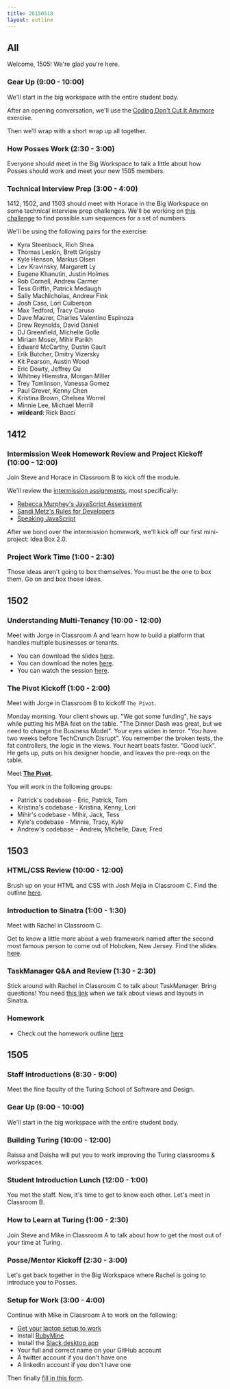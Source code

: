 ```yaml
---
title: 20150518
layout: outline
---
```


## All

Welcome, 1505! We're glad you're here.

### Gear Up (9:00 - 10:00)

We'll start in the big workspace with the entire student body.

After an opening conversation, we'll use the [Coding Don't Cut It Anymore](https://github.com/turingschool/gear-up/blob/master/coding_dont_cut_it_anymore.markdown) exercise.

Then we'll wrap with a short wrap up all together.

### How Posses Work (2:30 - 3:00)

Everyone should meet in the Big Workspace to talk a little about how Posses should work and meet your new 1505 members.

### Technical Interview Prep (3:00 - 4:00)

1412, 1502, and 1503 should meet with Horace in the Big Workspace on some technical interview prep challenges. We'll be working on [this challenge](https://github.com/turingschool/technical_puzzles/blob/master/possible_sum_sequences.markdown) to find possible sum sequences for a set of numbers.

We'll be using the following pairs for the exercise:

* Kyra Steenbock, Rich Shea
* Thomas Leskin, Brett Grigsby
* Kyle Henson, Markus Olsen
* Lev Kravinsky, Margarett Ly
* Eugene Khanutin, Justin Holmes
* Rob Cornell, Andrew Carmer
* Tess Griffin, Patrick Medaugh
* Sally MacNicholas, Andrew Fink
* Josh Cass, Lori Culberson
* Max Tedford, Tracy Caruso
* Dave Maurer, Charles Valentino Espinoza
* Drew Reynolds, David Daniel
* DJ Greenfield, Michelle Golle
* Miriam Moser, Mihir Parikh
* Edward McCarthy, Dustin Gault
* Erik Butcher, Dmitry Vizersky
* Kit Pearson, Austin Wood
* Eric Dowty, Jeffrey Gu
* Whitney Hiemstra, Morgan Miller
* Trey Tomlinson, Vanessa Gomez
* Paul Grever, Kenny Chen
* Kristina Brown, Chelsea Worrel
* Minnie Lee, Michael Merrill
* __wildcard__: Rick Bacci

## 1412

### Intermission Week Homework Review and Project Kickoff (10:00 - 12:00)

Join Steve and Horace in Classroom B to kick off the module.

We'll review the [intermission assignments](https://github.com/turingschool/intermission-assignments/blob/master/prep-for-module-4.markdown), most specifically:

* [Rebecca Murphey's JavaScript Assessment](https://github.com/rmurphey/js-assessment)
* [Sandi Metz's Rules for Developers](http://robots.thoughtbot.com/sandi-metz-rules-for-developers)
* [Speaking JavaScript](http://speakingjs.com/es5/)

After we bond over the intermission homework, we'll kick off our first mini-project: Idea Box 2.0.

### Project Work Time (1:00 - 2:30)

Those ideas aren't going to box themselves. You must be the one to box them. Go on and box those ideas.

## 1502

### Understanding Multi-Tenancy (10:00 - 12:00)

Meet with Jorge in Classroom A and learn how to build a platform that handles multiple businesses or tenants.

* You can download the slides [here](https://www.dropbox.com/s/7so7sacihvoelfs/Turing%20-%20Understanding%20Multitenancy.key?dl=0).
* You can download the notes [here](https://www.dropbox.com/s/kpm2ddj6k08hzrk/Turing%20-%20Understanding%20Multitenancy%20%28Notes%29.pages?dl=0).
* You can watch the session [here](https://vimeo.com/128198524).

### The Pivot Kickoff (1:00 - 2:00)

Meet with Jorge in Classroom B to kickoff `The Pivot`.

Monday morning. Your client shows up. "We got some funding", he says while putting his MBA feet on the table. "The Dinner Dash was great, but we need to change the Business Model". Your eyes widen in terror. "You have two weeks before TechCrunch Disrupt". You remember the broken tests, the fat controllers, the logic in the views. Your heart beats faster. "Good luck". He gets up, puts on his designer hoodie, and leaves the pre-reqs on the table.

Meet [**The Pivot**](https://github.com/turingschool/lesson_plans/blob/master/ruby_03-professional_rails_applications/the_pivot.markdown).

You will work in the following groups:

* Patrick's codebase - Eric, Patrick, Tom
* Kristina's codebase - Kristina, Kenny, Lori
* Mihir's codebase - Mihir, Jack, Tess
* Kyle's codebase - Minnie, Tracy, Kyle
* Andrew's codebase - Andrew, Michelle, Dave, Fred

## 1503

### HTML/CSS Review (10:00 - 12:00)

Brush up on your HTML and CSS with Josh Mejia in Classroom C.
Find the outline [here](https://github.com/turingschool/lesson_plans/blob/master/ruby_02-web_applications_with_ruby/html_and_css_recap.markdown).

### Introduction to Sinatra (1:00 - 1:30)

Meet with Rachel in Classroom C.

Get to know a little more about a web framework named after the second most famous person to come out of Hoboken, New Jersey. Find the slides [here](https://www.dropbox.com/s/6kulbxu31w3bwml/intro_to_sinatra.key?dl=0).

### TaskManager Q&A and Review (1:30 - 2:30)

Stick around with Rachel in Classroom C to talk about TaskManager. Bring questions! You need [this link](https://github.com/turingschool/lesson_plans/blob/master/ruby_02-web_applications_with_ruby/html_css_task_manager.markdown) when we talk about views and layouts in Sinatra.

### Homework

* Check out the homework outline [here](https://github.com/turingschool/turing-homework/blob/master/module-2-homework.markdown)

## 1505

### Staff Introductions (8:30 - 9:00)

Meet the fine faculty of the Turing School of Software and Design.

### Gear Up (9:00 - 10:00)

We'll start in the big workspace with the entire student body.

### Building Turing (10:00 - 12:00)

Raissa and Daisha will put you to work improving the Turing classrooms & workspaces.

### Student Introduction Lunch (12:00 - 1:00)

You met the staff. Now, it's time to get to know each other. Let's meet in Classroom B.

### How to Learn at Turing (1:00 - 2:30)

Join Steve and Mike in Classroom A to talk about how to get the most out of your time at Turing.

### Posse/Mentor Kickoff (2:30 - 3:00)

Let's get back together in the Big Workspace where Rachel is going to introduce you to Posses.

### Setup for Work (3:00 - 4:00)

Continue with Mike in Classroom A to work on the following:

* [Get your laptop setup to work](http://tutorials.jumpstartlab.com/topics/environment/environment.html)
* Install [RubyMine](https://www.jetbrains.com/ruby/)
* Install the [Slack desktop app](https://itunes.apple.com/us/app/slack/id803453959?mt=12)
* Your full and correct name on your GitHub account
* A twitter account if you don't have one
* A linkedIn account if you don't have one

Then finally [fill in this form](https://docs.google.com/forms/d/1Wq42xeg82ewXHye92TdCfDHRQrK-jmpIWIKi9kgInNk/viewform?usp=send_form).